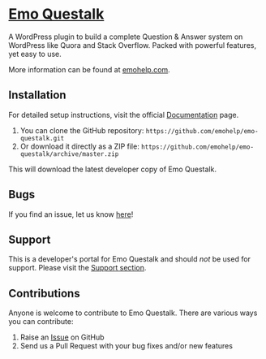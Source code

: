 # [Emo Questalk](https://www.emohelp.com/wordpress/plugins/emo-questalk/) #

A WordPress plugin to build a complete Question & Answer system on WordPress like Quora and Stack Overflow. Packed with powerful features, yet easy to use.

More information can be found at [emohelp.com](https://www.emohelp.com/wordpress/plugins/emo-questalk/).

## Installation ##

For detailed setup instructions, visit the official [Documentation](https://emohelp.gitbook.io/emo-questalk-pro) page.

1. You can clone the GitHub repository: `https://github.com/emohelp/emo-questalk.git`
2. Or download it directly as a ZIP file: `https://github.com/emohelp/emo-questalk/archive/master.zip`

This will download the latest developer copy of Emo Questalk.

## Bugs ##
If you find an issue, let us know [here](https://github.com/emohelp/emo-questalk/issues?state=open)!

## Support ##
This is a developer's portal for Emo Questalk and should _not_ be used for support. Please visit the [Support section](https://www.emohelp.com/question/).

## Contributions ##
Anyone is welcome to contribute to Emo Questalk. There are various ways you can contribute:

1. Raise an [Issue](https://github.com/emohelp/emo-questalk/issues) on GitHub
2. Send us a Pull Request with your bug fixes and/or new features